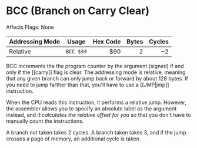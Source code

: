 BCC (Branch on Carry Clear)
===========================
Affects Flags: None

| Addressing Mode  | Usage           | Hex Code | Bytes |Cycles  |
|------------------|-----------------|---------:|------:|-------:|
| Relative         |```BCC $44```    | $90      | 2     |~2      |

BCC increments the the program counter by the argument (signed) if and only
if the [[carry]] flag is clear. The addressing mode is relative, meaning that
any given branch can only jump back or forward by about 128 bytes. If you need
to jump farther than that, you'll have to use a [[JMP|jmp]] instruction.

When the CPU reads this instruction, it performs a relative jump. However, the
assembler allows you to specify an absolute label as the argument instead, and
*it calculates the relative offset for you* so that you don't have to manually
count the instructions.

A branch not taken takes 2 cycles. A branch taken takes 3, and if the jump
crosses a page of memory, an additional cycle is taken.

